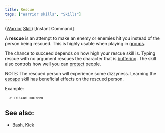 ```yaml
---
title: Rescue
tags: ["Warrior skills", "Skills"]
---
```

([Warrior](Warrior "wikilink") [Skill](Skill "wikilink")) \[Instant
Command\]

A **rescue** is an attempt to make an enemy or enemies hit you instead
of the person being rescued. This is highly usable when playing in
[groups](group "wikilink").

The chance to succeed depends on how high your rescue skill is. Typing
rescue with no argument rescues the character that is
[buffering](buffer "wikilink"). The skill also controls how well you can
[protect](protect "wikilink") people.

NOTE: The rescued person will experience some dizzyness. Learning the
[escape](escape "wikilink") skill has beneficial effects on the rescued
person.

Example:

`  > rescue morwen`

## See also:

- [Bash](Bash "wikilink"), [Kick](Kick "wikilink")
